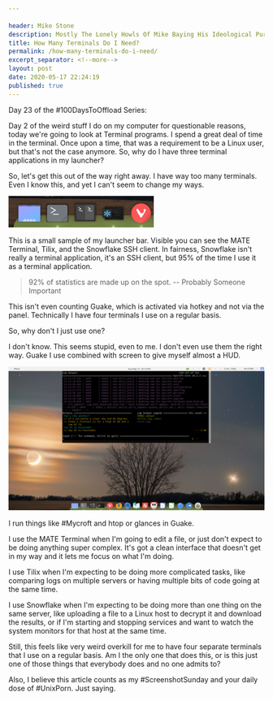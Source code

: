 ```yaml
---

header: Mike Stone
description: Mostly The Lonely Howls Of Mike Baying His Ideological Purity At The Moon
title: How Many Terminals Do I Need?
permalink: /how-many-terminals-do-i-need/
excerpt_separator: <!--more-->
layout: post
date: 2020-05-17 22:24:19
published: true
---
```


Day 23 of the #100DaysToOffload Series:

Day 2 of the weird stuff I do on my computer for questionable reasons, today we're going to look at Terminal programs. I spend a great deal of time in the terminal. Once upon a time, that was a requirement to be a Linux user, but that's not the case anymore. So, why do I have three terminal applications in my launcher?

<!--more-->

So, let's get this out of the way right away. I have way too many terminals. Even I know this, and yet I can't seem to change my ways.

![](/assets/images/6dSAK35.png)

This is a small sample of my launcher bar. Visible you can see the MATE Terminal, Tilix, and the Snowflake SSH client. In fairness, Snowflake isn't really a terminal application, it's an SSH client, but 95% of the time I use it as a terminal application. 

> 92% of statistics are made up on the spot. 
> 				-- Probably Someone Important

This isn't even counting Guake, which is activated via hotkey and not via the panel. Technically I have four terminals I use on a regular basis.

So, why don't I just use one? 

I don't know. This seems stupid, even to me. I don't even use them the right way. Guake I use combined with screen to give myself almost a HUD. 

![](/assets/images/i75CO1m.png)

I run things like #Mycroft and htop or glances in Guake.

I use the MATE Terminal when I'm going to edit a file, or just don't expect to be doing anything super complex. It's got a clean interface that doesn't get in my way and it lets me focus on what I'm doing.

I use Tilix when I'm expecting to be doing more complicated tasks, like comparing logs on multiple servers or having multiple bits of code going at the same time.

I use Snowflake when I'm expecting to be doing more than one thing on the same server, like uploading a file to a Linux host to decrypt it and download the results, or if I'm starting and stopping services and want to watch the system monitors for that host at the same time. 

Still, this feels like very weird overkill for me to have four separate terminals that I use on a regular basis. Am I the only one that does this, or is this just one of those things that everybody does and no one admits to?

Also, I believe this article counts as my #ScreenshotSunday and your daily dose of #UnixPorn. Just saying.
